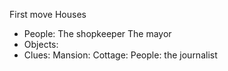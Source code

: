 First move
Houses
- People:
The shopkeeper
The mayor
- Objects:
- Clues:
Mansion:
Cottage:
People:
the journalist

